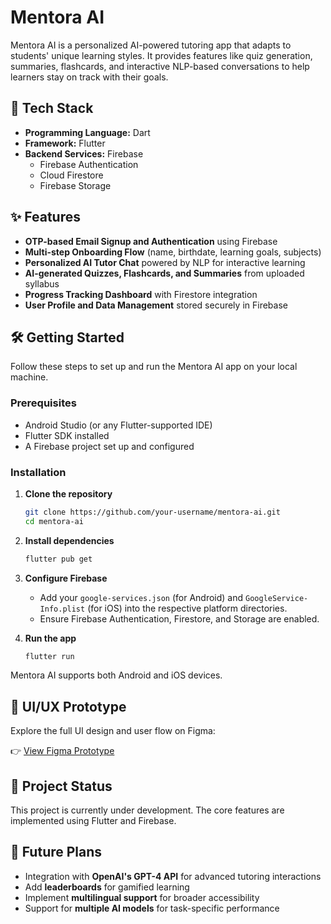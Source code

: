 # Mentora AI

Mentora AI is a personalized AI-powered tutoring app that adapts to students' unique learning styles. It provides features like quiz generation, summaries, flashcards, and interactive NLP-based conversations to help learners stay on track with their goals.

## 🚀 Tech Stack

- **Programming Language:** Dart  
- **Framework:** Flutter  
- **Backend Services:** Firebase  
  - Firebase Authentication  
  - Cloud Firestore  
  - Firebase Storage

## ✨ Features

- **OTP-based Email Signup and Authentication** using Firebase
- **Multi-step Onboarding Flow** (name, birthdate, learning goals, subjects)
- **Personalized AI Tutor Chat** powered by NLP for interactive learning
- **AI-generated Quizzes, Flashcards, and Summaries** from uploaded syllabus
- **Progress Tracking Dashboard** with Firestore integration
- **User Profile and Data Management** stored securely in Firebase

## 🛠 Getting Started

Follow these steps to set up and run the Mentora AI app on your local machine.

### Prerequisites

- Android Studio (or any Flutter-supported IDE)
- Flutter SDK installed
- A Firebase project set up and configured

### Installation

1. **Clone the repository**
   ```bash
   git clone https://github.com/your-username/mentora-ai.git
   cd mentora-ai
   ```

2. **Install dependencies**
   ```bash
   flutter pub get
   ```

3. **Configure Firebase**
   - Add your `google-services.json` (for Android) and `GoogleService-Info.plist` (for iOS) into the respective platform directories.
   - Ensure Firebase Authentication, Firestore, and Storage are enabled.

4. **Run the app**
   ```bash
   flutter run
   ```

Mentora AI supports both Android and iOS devices.

## 🎨 UI/UX Prototype

Explore the full UI design and user flow on Figma:

👉 [View Figma Prototype]([https://www.figma.com/file/your-prototype-link](https://www.figma.com/proto/EsZvsWHpQHqUQ6cniGOp6G/MentoraAI?node-id=4-4&p=f&t=5jClZRhocnvqhzjz-1&scaling=scale-down&content-scaling=fixed&page-id=0%3A1&starting-point-node-id=4%3A4))

## 📌 Project Status

This project is currently under development. The core features are implemented using Flutter and Firebase.

## 🚧 Future Plans

- Integration with **OpenAI's GPT-4 API** for advanced tutoring interactions
- Add **leaderboards** for gamified learning
- Implement **multilingual support** for broader accessibility
- Support for **multiple AI models** for task-specific performance
